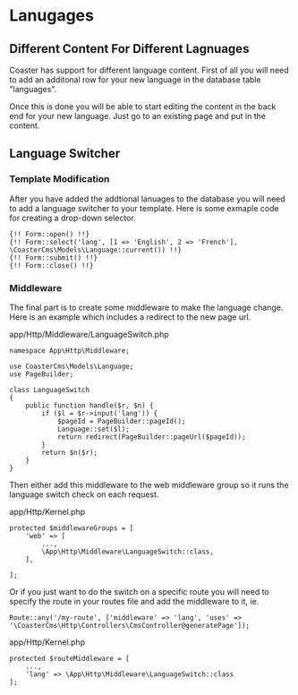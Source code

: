 # Lanugages

## Different Content For Different Lagnuages

Coaster has support for different language content. First of all you will need to add an additonal row for your new language in the database table "languages".

Once this is done you will be able to start editing the content in the back end for your new language. Just go to an existing page and put in the content.

## Language Switcher

### Template Modification

After you have added the addtional lanuages to the database you will need to add a language switcher to your template. Here is some exmaple code for creating a drop-down selector.

```
{!! Form::open() !!}
{!! Form::select('lang', [1 => 'English', 2 => 'French'], \CoasterCms\Models\Language::current()) !!}
{!! Form::submit() !!}
{!! Form::close() !!}
```

### Middleware

The final part is to create some middleware to make the language change. Here is an example which includes a redirect to the new page url.

app/Http/Middleware/LanguageSwitch.php
```
namespace App\Http\Middleware;

use CoasterCms\Models\Language;
use PageBuilder;

class LanguageSwitch
{
    public function handle($r, $n) {
        if ($l = $r->input('lang')) {
            $pageId = PageBuilder::pageId();
            Language::set($l);
            return redirect(PageBuilder::pageUrl($pageId));
        }
        return $n($r);
    }
}
```

Then either add this middleware to the web middleware group so it runs the language switch check on each request.

app/Http/Kernel.php
```
protected $middlewareGroups = [
    'web' => [
        ...,
        \App\Http\Middleware\LanguageSwitch::class,
    ],

];
```

Or if you just want to do the switch on a specific route you will need to specify the route in your routes file and add the middleware to it, ie.

```
Route::any('/my-route', ['middleware' => 'lang', 'uses' => '\CoasterCms\Http\Controllers\CmsController@generatePage']);
```

app/Http/Kernel.php
```
protected $routeMiddleware = [
    ...,
    'lang' => \App\Http\Middleware\LanguageSwitch::class
];
```
